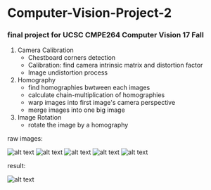 # Computer-Vision-Project-2
### final project for UCSC CMPE264 Computer Vision 17 Fall
1. Camera Calibration
   * Chestboard corners detection
   * Calibration: find camera intrinsic matrix and distortion factor
   * Image undistortion process
2. Homography
   * find homographies bwtween each images
   * calculate chain-multiplication of homographies
   * warp images into first image's camera perspective
   * merge images into one big image
3. Image Rotation
   * rotate the image by a homography

raw images:

![alt text](https://github.com/wangkepfe/Computer-Vision-Project-2/blob/master/source/p1.JPG "Title")
![alt text](https://github.com/wangkepfe/Computer-Vision-Project-2/blob/master/source/p2.JPG "Title")
![alt text](https://github.com/wangkepfe/Computer-Vision-Project-2/blob/master/source/p3.JPG "Title")
![alt text](https://github.com/wangkepfe/Computer-Vision-Project-2/blob/master/source/p4.JPG "Title")
![alt text](https://github.com/wangkepfe/Computer-Vision-Project-2/blob/master/source/p5.JPG "Title")

result:

![alt text](https://github.com/wangkepfe/Computer-Vision-Project-2/blob/master/result.jpg "Title")


